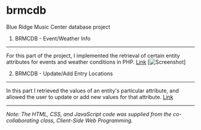 # brmcdb
Blue Ridge Music Center database project

1. BRMCDB - Event/Weather Info
------------------------------
For this part of the project, I implemented the retrieval of certain entity attributes for events and weather conditions in   PHP. [Link](http://student.cs.appstate.edu/aliceami/cs3430/marathon/Lap6/event_info.php "Event Info Page") [![Screenshot](https://raw.githubusercontent.com/mialicea/brmcdb/master/event_info.png)]
    
2. BRMCDB -  Update/Add Entry Locations
---------------------------------------
In this part I retrieved the values of an entity's particular attribute, and allowed the user to update or add new values for that attribute. [Link](http://student.cs.appstate.edu/aliceami/cs3430/marathon/Lap7/update_entry.php?entry_location_1=Bridge+Gate&entry_location_2=Hill+Gate&entry_location_3=Rock+Gate&entry_location_4=Water+Gate&entry_location_5=Fire+Gate "Update Entry Locations Page")



---
*Note: The HTML, CSS, and JavaScript code was supplied from the co-collaborating class, Client-Side Web Programming.*
